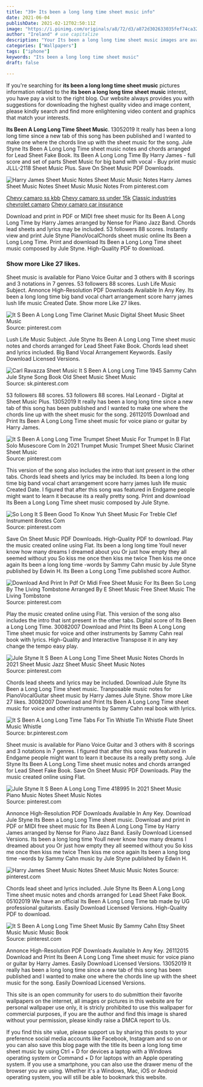 ```yaml
---
title: "39+ Its been a long long time sheet music info"
date: 2021-06-04
publishDate: 2021-02-12T02:50:11Z
image: "https://i.pinimg.com/originals/a8/72/d3/a872d302633035fef74ca32254682296.jpg"
author: "Ireland" # use capitalize
description: "Your Its been a long long time sheet music images are available. Its been a long long time sheet music are a topic that is being searched for and liked by netizens now. You can Download the Its been a long long time sheet music files here. Get all royalty-free photos and vectors."
categories: ["Wallpapers"]
tags: ["iphone"]
keywords: "Its been a long long time sheet music"
draft: false

---
```


If you're searching for **its been a long long time sheet music** pictures information related to the **its been a long long time sheet music** interest, you have pay a visit to the right  blog.  Our website always  provides you with  suggestions  for downloading  the highest  quality video and image  content, please kindly search and find more enlightening video content and graphics  that match your interests.

**Its Been A Long Long Time Sheet Music**. 13052019 It really has been a long long time since a new tab of this song has been published and I wanted to make one where the chords line up with the sheet music for the song. Jule Styne Its Been A Long Long Time sheet music notes and chords arranged for Lead Sheet Fake Book. Its Been A Long Long Time By Harry James - full score and set of parts Sheet Music for big band with vocal - Buy print music JLLL-2118 Sheet Music Plus. Save On Sheet Music PDF Downloads.

![Harry James Sheet Music Notes Sheet Music Music Notes](https://i.pinimg.com/originals/ad/cb/f0/adcbf0a124be8c6c4b9f7ce265b5f887.png "Harry James Sheet Music Notes Sheet Music Music Notes")
Harry James Sheet Music Notes Sheet Music Music Notes From pinterest.com

[Chevy camaro ss kbb](/chevy-camaro-ss-kbb/)
[Chevy camaro ss under 15k](/chevy-camaro-ss-under-15k/)
[Classic industries chevrolet camaro](/classic-industries-chevrolet-camaro/)
[Chevy camaro car insurance](/chevy-camaro-car-insurance/)

Download and print in PDF or MIDI free sheet music for Its Been A Long Long Time by Harry James arranged by Nense for Piano Jazz Band. Chords lead sheets and lyrics may be included. 53 followers 88 scores. Instantly view and print Jule Styne PianoVocalChords sheet music online Its Been a Long Long Time. Print and download Its Been a Long Long Time sheet music composed by Jule Styne. High-Quality PDF to download.

### Show more Like 27 likes.

Sheet music is available for Piano Voice Guitar and 3 others with 8 scorings and 3 notations in 7 genres. 53 followers 88 scores. Lush Life Music Subject. Annonce High-Resolution PDF Downloads Available In Any Key. Its been a long long time big band vocal chart arrangement score harry james lush life music Created Date. Show more Like 27 likes.


![It S Been A Long Long Time Clarinet Music Digital Sheet Music Sheet Music](https://i.pinimg.com/originals/20/c9/b6/20c9b6271708edd1798202eca735d9b7.png "It S Been A Long Long Time Clarinet Music Digital Sheet Music Sheet Music")
Source: pinterest.com

Lush Life Music Subject. Jule Styne Its Been A Long Long Time sheet music notes and chords arranged for Lead Sheet Fake Book. Chords lead sheet and lyrics included. Big Band Vocal Arrangement Keywords. Easily Download Licensed Versions.

![Carl Ravazza Sheet Music It S Been A Long Long Time 1945 Sammy Cahn Jule Styne Song Book Old Sheet Music Sheet Music](https://i.pinimg.com/originals/55/32/8d/55328d627a6f3b7631e408a45efaeb7b.jpg "Carl Ravazza Sheet Music It S Been A Long Long Time 1945 Sammy Cahn Jule Styne Song Book Old Sheet Music Sheet Music")
Source: sk.pinterest.com

53 followers 88 scores. 53 followers 88 scores. Hal Leonard - Digital at Sheet Music Plus. 13052019 It really has been a long long time since a new tab of this song has been published and I wanted to make one where the chords line up with the sheet music for the song. 26112015 Download and Print Its Been A Long Long Time sheet music for voice piano or guitar by Harry James.

![It S Been A Long Long Time Trumpet Sheet Music For Trumpet In B Flat Solo Musescore Com In 2021 Trumpet Music Trumpet Sheet Music Clarinet Sheet Music](https://i.pinimg.com/originals/88/25/c9/8825c93f19a087ab895226576238bd7a.png "It S Been A Long Long Time Trumpet Sheet Music For Trumpet In B Flat Solo Musescore Com In 2021 Trumpet Music Trumpet Sheet Music Clarinet Sheet Music")
Source: pinterest.com

This version of the song also includes the intro that isnt present in the other tabs. Chords lead sheets and lyrics may be included. Its been a long long time big band vocal chart arrangement score harry james lush life music Created Date. I figured that after this song was featured in Endgame people might want to learn it because its a really pretty song. Print and download Its Been a Long Long Time sheet music composed by Jule Styne.

![So Long It S Been Good To Know Yuh Sheet Music For Treble Clef Instrument 8notes Com](https://i.pinimg.com/originals/d9/86/59/d98659268a621ca70850010f346acc65.gif "So Long It S Been Good To Know Yuh Sheet Music For Treble Clef Instrument 8notes Com")
Source: pinterest.com

Save On Sheet Music PDF Downloads. High-Quality PDF to download. Play the music created online using Flat. Its been a long long time Youll never know how many dreams I dreamed about you Or just how empty they all seemed without you So kiss me once then kiss me twice Then kiss me once again Its been a long long time -words by Sammy Cahn music by Jule Styne published by Edwin H. Its Been a Long Long Time published score Author.

![Download And Print In Pdf Or Midi Free Sheet Music For Its Been So Long By The Living Tombstone Arranged By E Sheet Music Free Sheet Music The Living Tombstone](https://i.pinimg.com/originals/3a/59/c9/3a59c95e9f46d476177f2abc80e6964d.png "Download And Print In Pdf Or Midi Free Sheet Music For Its Been So Long By The Living Tombstone Arranged By E Sheet Music Free Sheet Music The Living Tombstone")
Source: pinterest.com

Play the music created online using Flat. This version of the song also includes the intro that isnt present in the other tabs. Digital score of Its Been a Long Long Time. 30082007 Download and Print Its Been A Long Long Time sheet music for voice and other instruments by Sammy Cahn real book with lyrics. High-Quality and Interactive Transpose it in any key change the tempo easy play.

![Jule Styne It S Been A Long Long Time Sheet Music Notes Chords In 2021 Sheet Music Jazz Sheet Music Sheet Music Notes](https://i.pinimg.com/originals/f1/41/c9/f141c9c89c3bf76d2f226556dc4cae3e.png "Jule Styne It S Been A Long Long Time Sheet Music Notes Chords In 2021 Sheet Music Jazz Sheet Music Sheet Music Notes")
Source: pinterest.com

Chords lead sheets and lyrics may be included. Download Jule Styne Its Been a Long Long Time sheet music. Tranposable music notes for PianoVocalGuitar sheet music by Harry James Jule Styne. Show more Like 27 likes. 30082007 Download and Print Its Been A Long Long Time sheet music for voice and other instruments by Sammy Cahn real book with lyrics.

![It S Been A Long Long Time Tabs For Tin Whistle Tin Whistle Flute Sheet Music Whistle](https://i.pinimg.com/originals/6b/eb/2d/6beb2d26299905356291d1c6d1eae2b5.jpg "It S Been A Long Long Time Tabs For Tin Whistle Tin Whistle Flute Sheet Music Whistle")
Source: br.pinterest.com

Sheet music is available for Piano Voice Guitar and 3 others with 8 scorings and 3 notations in 7 genres. I figured that after this song was featured in Endgame people might want to learn it because its a really pretty song. Jule Styne Its Been A Long Long Time sheet music notes and chords arranged for Lead Sheet Fake Book. Save On Sheet Music PDF Downloads. Play the music created online using Flat.

![Jule Styne It S Been A Long Long Time 418995 In 2021 Sheet Music Piano Music Notes Sheet Music Notes](https://i.pinimg.com/originals/23/85/0b/23850b2f7cc8bd6172a9744076f415e2.png "Jule Styne It S Been A Long Long Time 418995 In 2021 Sheet Music Piano Music Notes Sheet Music Notes")
Source: pinterest.com

Annonce High-Resolution PDF Downloads Available In Any Key. Download Jule Styne Its Been a Long Long Time sheet music. Download and print in PDF or MIDI free sheet music for Its Been A Long Long Time by Harry James arranged by Nense for Piano Jazz Band. Easily Download Licensed Versions. Its been a long long time Youll never know how many dreams I dreamed about you Or just how empty they all seemed without you So kiss me once then kiss me twice Then kiss me once again Its been a long long time -words by Sammy Cahn music by Jule Styne published by Edwin H.

![Harry James Sheet Music Notes Sheet Music Music Notes](https://i.pinimg.com/originals/ad/cb/f0/adcbf0a124be8c6c4b9f7ce265b5f887.png "Harry James Sheet Music Notes Sheet Music Music Notes")
Source: pinterest.com

Chords lead sheet and lyrics included. Jule Styne Its Been A Long Long Time sheet music notes and chords arranged for Lead Sheet Fake Book. 05102019 We have an official Its Been A Long Long Time tab made by UG professional guitarists. Easily Download Licensed Versions. High-Quality PDF to download.

![It S Been A Long Long Time Sheet Music By Sammy Cahn Etsy Sheet Music Music Music Book](https://i.pinimg.com/originals/a8/72/d3/a872d302633035fef74ca32254682296.jpg "It S Been A Long Long Time Sheet Music By Sammy Cahn Etsy Sheet Music Music Music Book")
Source: pinterest.com

Annonce High-Resolution PDF Downloads Available In Any Key. 26112015 Download and Print Its Been A Long Long Time sheet music for voice piano or guitar by Harry James. Easily Download Licensed Versions. 13052019 It really has been a long long time since a new tab of this song has been published and I wanted to make one where the chords line up with the sheet music for the song. Easily Download Licensed Versions.

This site is an open community for users to do submittion their favorite wallpapers on the internet, all images or pictures in this website are for personal wallpaper use only, it is stricly prohibited to use this wallpaper for commercial purposes, if you are the author and find this image is shared without your permission, please kindly raise a DMCA report to Us.

If you find this site value, please support us by sharing this posts to your preference social media accounts like Facebook, Instagram and so on or you can also save this blog page with the title its been a long long time sheet music by using Ctrl + D for devices a laptop with a Windows operating system or Command + D for laptops with an Apple operating system. If you use a smartphone, you can also use the drawer menu of the browser you are using. Whether it's a Windows, Mac, iOS or Android operating system, you will still be able to bookmark this website.
